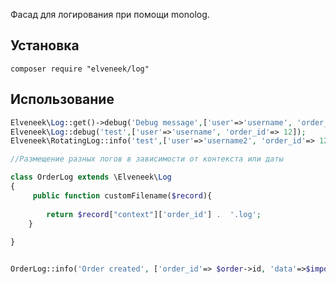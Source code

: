 Фасад для логирования при помощи monolog.

## Установка

	composer require "elveneek/log"

## Использование

```php
Elveneek\Log::get()->debug('Debug message',['user'=>'username', 'order_id'=> 12]);
Elveneek\Log::debug('test',['user'=>'username', 'order_id'=> 12]);
Elveneek\RotatingLog::info('test',['user'=>'username2', 'order_id'=> 12]);

//Размещение разных логов в зависимости от контекста или даты

class OrderLog extends \Elveneek\Log 
{
	 public function customFilename($record){
	 
		return $record["context"]['order_id'] .  '.log';
    }
	
}


OrderLog::info('Order created', ['order_id'=> $order->id, 'data'=>$import_data]);
```